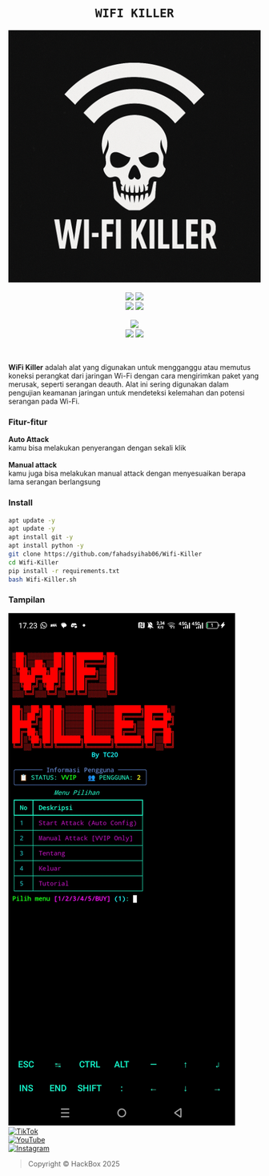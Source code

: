 <h1 align="center"><code>WIFI KILLER</code></h1> <p align="center"> <img src="https://github.com/fahadsyihab06/Wifi-Killer/blob/main/file_00000000e28c61f48d7ec9338b9f317b.png" width="590"><br><br>
  <img src="https://img.shields.io/static/v1?label=HackingCommunity&color=green&message=+&logo=nano&logoColor=white&style=for-the-badge">
  <img src="https://img.shields.io/static/v1?label=Author&color=green&message=Fahad&logo=nim&logoColor=white&style=for-the-badge"><br>
  <img src="https://img.shields.io/github/stars/fahadsyihab06/Wifi-Killer?logo=github&style=for-the-badge">
  <img src="https://img.shields.io/static/v1?label=Version&color=green&message=0.0.1&logo=Clockify&logoColor=white&style=for-the-badge"><br><br>
  <img src="https://img.shields.io/github/contributors/fahadsyihab06/Wifi-Killer?logo=apache&style=for-the-badge"><br>
  <img src="https://img.shields.io/static/v1?label=Termux&color=green&message=+&logo=Iterm2&logoColor=white&style=flat">
  <img src="https://img.shields.io/github/forks/fahadsyihab06/Wifi-Killer?logo=github&style=flat"><br>
<br><br>

<b>WiFi Killer</b> adalah alat yang digunakan untuk mengganggu atau memutus koneksi perangkat dari jaringan Wi-Fi dengan cara mengirimkan paket yang merusak, seperti serangan deauth. Alat ini sering digunakan dalam pengujian keamanan jaringan untuk mendeteksi kelemahan dan potensi serangan pada Wi-Fi.

<h3>Fitur-fitur</h3>
<b>Auto Attack</b><br>
kamu bisa melakukan penyerangan dengan sekali klik<br>
<br>
<b>Manual attack</b><br>
kamu juga bisa melakukan manual attack dengan menyesuaikan berapa lama serangan berlangsung

<h3>Install</h3>

```bash
apt update -y
apt update -y
apt install git -y
apt install python -y
git clone https://github.com/fahadsyihab06/Wifi-Killer
cd Wifi-Killer
pip install -r requirements.txt
bash Wifi-Killer.sh
```

<h3>Tampilan</h3>
<img src="Screenshot_20250622-172348.jpg"/>

<div>
<a href="https://www.tiktok.com/@hackbox_id?_t=ZS-8xPmTgfrpMA&_r=1" target="_blank">
  <img src="https://img.shields.io/badge/TikTok-000000?style=for-the-badge&logo=tiktok&logoColor=white" alt="TikTok">
</a><br>

<a href="https://youtube.com/@hackboxid?si=hpJStjoGQpR1zw_5" target="_blank">
  <img src="https://img.shields.io/badge/YouTube-FF0000?style=for-the-badge&logo=youtube&logoColor=white" alt="YouTube">
</a><br>

<a href="https://www.instagram.com/hackbox_id?igsh=MTIxcTYxYmh6NTZmdg==" target="_blank">
  <img src="https://img.shields.io/badge/Instagram-E4405F?style=for-the-badge&logo=instagram&logoColor=white" alt="Instagram">
</a><br>
</div>

> Copyright © HackBox 2025
> 
